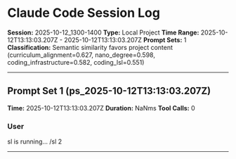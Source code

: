 # Claude Code Session Log

**Session:** 2025-10-12_1300-1400
**Type:** Local Project
**Time Range:** 2025-10-12T13:13:03.207Z - 2025-10-12T13:13:03.207Z
**Prompt Sets:** 1
**Classification:** Semantic similarity favors project content (curriculum_alignment=0.627, nano_degree=0.598, coding_infrastructure=0.582, coding_lsl=0.551)

---

<a name="ps_2025-10-12T13:13:03.207Z"></a>
## Prompt Set 1 (ps_2025-10-12T13:13:03.207Z)

**Time:** 2025-10-12T13:13:03.207Z
**Duration:** NaNms
**Tool Calls:** 0

### User

<command-message>sl is running…</command-message>
<command-name>/sl</command-name>
<command-args>2</command-args>

---

